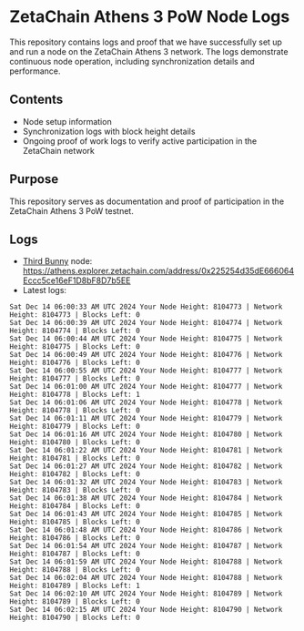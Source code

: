 # ZetaChain Athens 3 PoW Node Logs
This repository contains logs and proof that we have successfully set up and run a node on the ZetaChain Athens 3 network. The logs demonstrate continuous node operation, including synchronization details and performance.

## Contents
- Node setup information
- Synchronization logs with block height details
- Ongoing proof of work logs to verify active participation in the ZetaChain network

## Purpose
This repository serves as documentation and proof of participation in the ZetaChain Athens 3 PoW testnet.

## Logs

- [Third Bunny](https://thirdbunny.xyz/) node: https://athens.explorer.zetachain.com/address/0x225254d35dE666064Eccc5ce16eF1D8bF8D7b5EE
- Latest logs:
```
Sat Dec 14 06:00:33 AM UTC 2024 Your Node Height: 8104773 | Network Height: 8104773 | Blocks Left: 0
Sat Dec 14 06:00:39 AM UTC 2024 Your Node Height: 8104774 | Network Height: 8104774 | Blocks Left: 0
Sat Dec 14 06:00:44 AM UTC 2024 Your Node Height: 8104775 | Network Height: 8104775 | Blocks Left: 0
Sat Dec 14 06:00:49 AM UTC 2024 Your Node Height: 8104776 | Network Height: 8104776 | Blocks Left: 0
Sat Dec 14 06:00:55 AM UTC 2024 Your Node Height: 8104777 | Network Height: 8104777 | Blocks Left: 0
Sat Dec 14 06:01:00 AM UTC 2024 Your Node Height: 8104777 | Network Height: 8104778 | Blocks Left: 1
Sat Dec 14 06:01:06 AM UTC 2024 Your Node Height: 8104778 | Network Height: 8104778 | Blocks Left: 0
Sat Dec 14 06:01:11 AM UTC 2024 Your Node Height: 8104779 | Network Height: 8104779 | Blocks Left: 0
Sat Dec 14 06:01:16 AM UTC 2024 Your Node Height: 8104780 | Network Height: 8104780 | Blocks Left: 0
Sat Dec 14 06:01:22 AM UTC 2024 Your Node Height: 8104781 | Network Height: 8104781 | Blocks Left: 0
Sat Dec 14 06:01:27 AM UTC 2024 Your Node Height: 8104782 | Network Height: 8104782 | Blocks Left: 0
Sat Dec 14 06:01:32 AM UTC 2024 Your Node Height: 8104783 | Network Height: 8104783 | Blocks Left: 0
Sat Dec 14 06:01:38 AM UTC 2024 Your Node Height: 8104784 | Network Height: 8104784 | Blocks Left: 0
Sat Dec 14 06:01:43 AM UTC 2024 Your Node Height: 8104785 | Network Height: 8104785 | Blocks Left: 0
Sat Dec 14 06:01:48 AM UTC 2024 Your Node Height: 8104786 | Network Height: 8104786 | Blocks Left: 0
Sat Dec 14 06:01:54 AM UTC 2024 Your Node Height: 8104787 | Network Height: 8104787 | Blocks Left: 0
Sat Dec 14 06:01:59 AM UTC 2024 Your Node Height: 8104788 | Network Height: 8104788 | Blocks Left: 0
Sat Dec 14 06:02:04 AM UTC 2024 Your Node Height: 8104788 | Network Height: 8104789 | Blocks Left: 1
Sat Dec 14 06:02:10 AM UTC 2024 Your Node Height: 8104789 | Network Height: 8104789 | Blocks Left: 0
Sat Dec 14 06:02:15 AM UTC 2024 Your Node Height: 8104790 | Network Height: 8104790 | Blocks Left: 0
```
